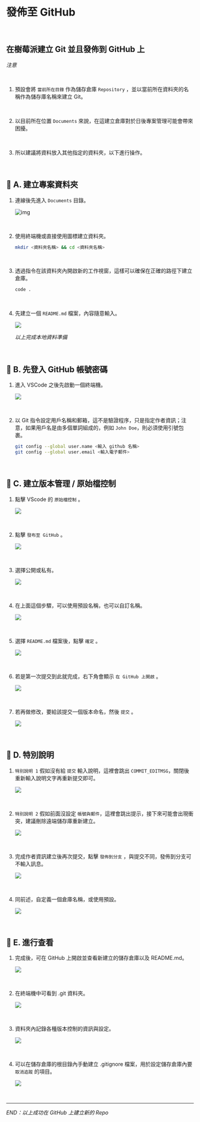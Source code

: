 # 發佈至 GitHub

<br>

## 在樹莓派建立 Git 並且發佈到 GitHub 上

_注意_

<br>

1. 預設會將 `當前所在目錄` 作為儲存倉庫 `Repository` ，並以當前所在資料夾的名稱作為儲存庫名稱來建立 Git。

<br>

2. 以目前所在位置 `Documents` 來說，在這建立倉庫對於日後專案管理可能會帶來困擾。

<br>

3. 所以建議將資料放入其他指定的資料夾，以下進行操作。

<br>

## 📌 A. 建立專案資料夾

1. 連線後先進入 `Documents` 目錄。

   ![img](images/img_11.png)

<br>

2. 使用終端機或直接使用圖標建立資料夾。

   ```bash
   mkdir <資料夾名稱> && cd <資料夾名稱>
   ```

<br>

3. 透過指令在該資料夾內開啟新的工作視窗，這樣可以確保在正確的路徑下建立倉庫。

   ```bash
   code .
   ```

<br>

4. 先建立一個 `README.md` 檔案，內容隨意輸入。

   ![](images/img_12.png)

   _以上完成本地資料準備_

<br>

## 📌 B. 先登入 GitHub 帳號密碼

1. 進入 VSCode 之後先啟動一個終端機。

   ![](images/img_21.png)

<br>

2. 以 Git 指令設定用戶名稱和郵箱，這不是驗證程序，只是指定作者資訊；注意，如果用戶名是由多個單詞組成的，例如 `John Doe`，則必須使用引號包裹。

   ```bash
   git config --global user.name <輸入 github 名稱>
   git config --global user.email <輸入電子郵件>
   ```

<br>

## 📌 C. 建立版本管理 / 原始檔控制

1. 點擊 VScode 的 `原始檔控制` 。

   ![](images/img_13.png)

<br>

2. 點擊 `發布至 GitHub` 。
   
   ![](images/img_14.png)

<br>

3. 選擇公開或私有。

   ![](images/img_16.png)

<br>

4. 在上面這個步驟，可以使用預設名稱，也可以自訂名稱。

   ![](images/img_15.png)

<br>

5. 選擇 `README.md` 檔案後，點擊 `確定` 。

   ![](images/img_17.png)

<br>

6. 若是第一次提交到此就完成，右下角會顯示 `在 GitHub 上開啟` 。

   ![](images/img_62.png)

<br>

7. 若再做修改，要給該提交一個版本命名，然後 `提交` 。

   ![](images/img_18.png)

<br>

## 📌 D. 特別說明

1. `特別說明 1` 假如沒有給 `提交` 輸入說明，這裡會跳出 `COMMIT_EDITMSG`，關閉後重新輸入說明文字再重新提交即可。

   ![](images/img_63.png)

<br>

2. `特別說明 2` 假如前面沒設定 `帳號與郵件`，這裡會跳出提示，接下來可能會出現衝突，建議刪除遠端儲存庫重新建立。

   ![](images/img_19.png)

<br>

3. 完成作者資訊建立後再次提交，點擊 `發佈到分支` ，與提交不同，發佈到分支可不輸入訊息。

   ![](images/img_20.png)

<br>

4. 同前述，自定義一個倉庫名稱，或使用預設。

   ![](images/img_16.png)

<br>

## 📌 E. 進行查看


1. 完成後，可在 GitHub 上開啟並查看新建立的儲存倉庫以及 README.md。

   ![](images/img_22.png)

<br>

2. 在終端機中可看到 .git 資料夾。

   ![](images/img_23.png)

<br>

3. 資料夾內記錄各種版本控制的資訊與設定。

   ![](images/img_64.png)

<br>

4. 可以在儲存倉庫的根目錄內手動建立 .gitignore 檔案，用於設定儲存倉庫內要 `取消追蹤` 的項目。

   ![](images/img_24.png)

<br>

___

_END：以上成功在 GitHub 上建立新的 Repo_
